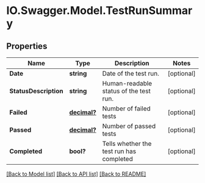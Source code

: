 # IO.Swagger.Model.TestRunSummary
## Properties

Name | Type | Description | Notes
------------ | ------------- | ------------- | -------------
**Date** | **string** | Date of the test run. | [optional] 
**StatusDescription** | **string** | Human-readable status of the test run. | [optional] 
**Failed** | [**decimal?**](BigDecimal.md) | Number of failed tests | [optional] 
**Passed** | [**decimal?**](BigDecimal.md) | Number of passed tests | [optional] 
**Completed** | **bool?** | Tells whether the test run has completed | [optional] 

[[Back to Model list]](../README.md#documentation-for-models) [[Back to API list]](../README.md#documentation-for-api-endpoints) [[Back to README]](../README.md)

